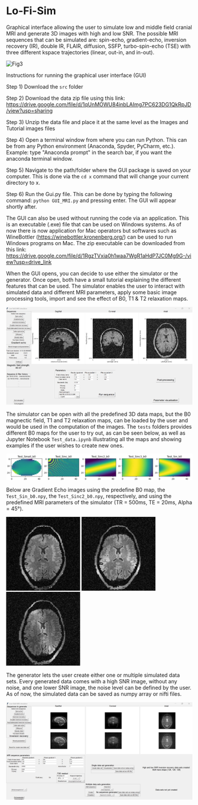 # Lo-Fi-Sim
Graphical interface allowing the user to simulate low and middle field cranial MRI and generate 3D images with high and low SNR. The possible MRI sequences that can be simulated are: spin-echo, gradient-echo, inversion recovery (IR), double IR, FLAIR, diffusion, SSFP, turbo-spin-echo (TSE) with three different kspace trajectories (linear, out-in, and in-out).

![Fig3](https://github.com/user-attachments/assets/dae549cc-143c-4ec0-b6d8-2681906db8a3)

Instructions for running the graphical user interface (GUI)

Step 1)
Download the ``src`` folder

Step 2)
Download the data zip file using this link: https://drive.google.com/file/d/1qUnMOWU84inbLAImg7PC623DG1QkRpJD/view?usp=sharing

Step 3) 
Unzip the data file and place it at the same level as the Images and Tutorial images files

Step 4)
Open a terminal window from where you can run Python. 
This can be from any Python environment (Anaconda, Spyder, PyCharm, etc.).
Example: type "Anaconda prompt" in the search bar, if you want the anaconda terminal window.

Step 5)
Navigate to the path/folder where the GUI package is saved on your computer.
This is done via the ``cd x`` command that will change your current directory to x.

Step 6)
Run the Gui.py file.
This can be done by typing the following command:
``python GUI_MRI.py``
and pressing enter. The GUI will appear shortly after.

The GUI can also be used without running the code via an application. This is an executable (.exe) file that can be used on Windows systems. As of now there is now application for Mac operators but softwares such as WineBottler (https://winebottler.kronenberg.org/) can be used to run Windows programs on Mac. The zip executable can be downloaded from this link: https://drive.google.com/file/d/1RgzTVxia0h1waa7WgR1aHdP7JC0Mg9G-/view?usp=drive_link

When the GUI opens, you can decide to use either the simulator or the generator. Once open, both have a small tutorial explaining the different features that can be used. The simulator enables the user to interact with simulated data and different MRI parameters, apply some basic image processing tools, import and see the effect of B0, T1 & T2 relaxation maps.

![Simulator](Simulator.jpg)

The simulator can be open with all the predefined 3D data maps, but the B0 magnectic field, T1 and T2 relaxation maps, can be loaded by the user and would be used in the computation of the images. The ``tests`` folders provides different B0 maps for the user to try out, as can be seen below, as well as Jupyter Notebook ``Test_data.ipynb`` illustrating all the maps and showing examples if the user wishes to create new ones. 

![B0_maps](B0_maps.jpg)

Below are Gradient Echo images using the predefine B0 map, the ``Test_Sin_b0.npy``, the ``Test_Sinc2_b0.npy``, respectively, and using the predefined MRI parameters of the simulator (TR = 500ms, TE = 20ms, Alpha = 45°).

<img src="Original_GE.jpg" width="200" height="200"/> <img src="Sin_B0_GE.jpg" width="200" height="200"/> <img src="Sinc2_B0_GE.jpg" width="200" height="200"/>

The generator lets the user create either one or multiple simulated data sets. Every generated data comes with a high SNR image, without any noise, and one lower SNR image, the noise level can be defined by the user. As of now, the simulated data can be saved as numpy array or nifti files.

![Generator](Generator.jpg)



